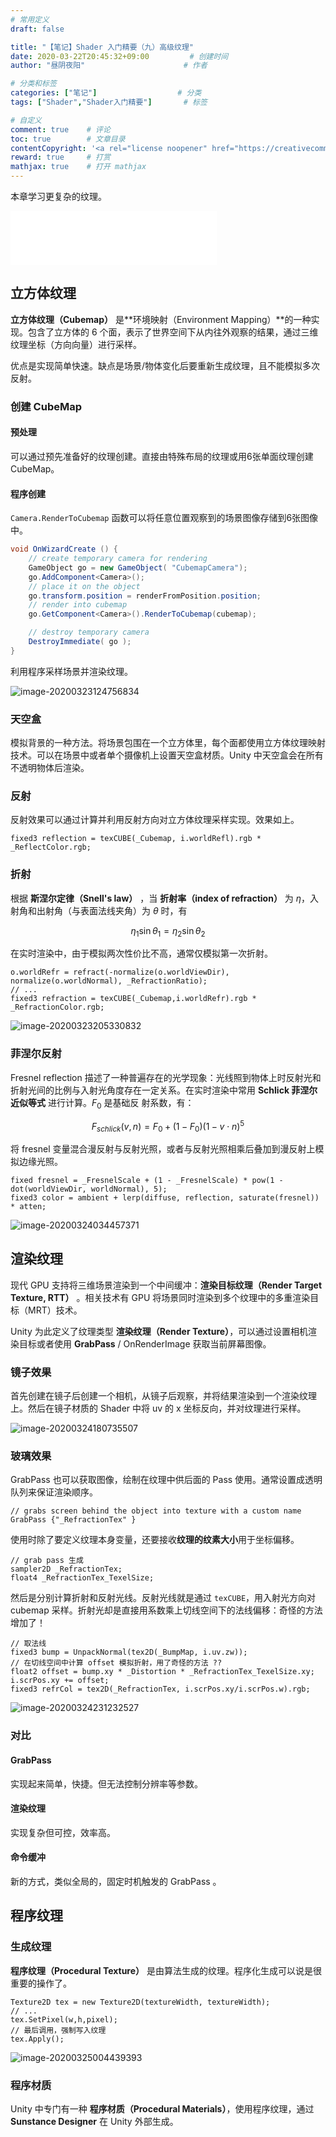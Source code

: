 ```yaml
---
# 常用定义
draft: false

title: "【笔记】Shader 入门精要（九）高级纹理"
date: 2020-03-22T20:45:32+09:00			# 创建时间
author: "昼阴夜阳"        	     		# 作者

# 分类和标签
categories: ["笔记"]		            # 分类
tags: ["Shader","Shader入门精要"]  		# 标签

# 自定义
comment: true	 # 评论
toc: true        # 文章目录
contentCopyright: '<a rel="license noopener" href="https://creativecommons.org/licenses/by-nc-nd/4.0/" target="_blank">CC BY-NC-ND 4.0</a>'	# 版权规则
reward: true	 # 打赏
mathjax: true    # 打开 mathjax
---
```


本章学习更复杂的纹理。

<iframe frameborder="no" border="0" marginwidth="0" marginheight="0" width=330 height=86 src="//music.163.com/outchain/player?type=2&id=1408262540&auto=0&height=66"></iframe>

## 立方体纹理

**立方体纹理（Cubemap）** 是**环境映射（Environment Mapping）**的一种实现。包含了立方体的 6 个面，表示了世界空间下从内往外观察的结果，通过三维纹理坐标（方向向量）进行采样。

优点是实现简单快速。缺点是场景/物体变化后要重新生成纹理，且不能模拟多次反射。

### 创建 CubeMap

#### 预处理

可以通过预先准备好的纹理创建。直接由特殊布局的纹理或用6张单面纹理创建 CubeMap。

#### 程序创建

`Camera.RenderToCubemap` 函数可以将任意位置观察到的场景图像存储到6张图像中。

``` c#
void OnWizardCreate () {
    // create temporary camera for rendering
    GameObject go = new GameObject( "CubemapCamera");
    go.AddComponent<Camera>();
    // place it on the object
    go.transform.position = renderFromPosition.position;
    // render into cubemap		
    go.GetComponent<Camera>().RenderToCubemap(cubemap);

    // destroy temporary camera
    DestroyImmediate( go );
}
```

利用程序采样场景并渲染纹理。

![image-20200323124756834](https://gitee.com/GZ1A/image-hosting/raw/master/blog/2020/03/image-20200323124756834.png)

### 天空盒

模拟背景的一种方法。将场景包围在一个立方体里，每个面都使用立方体纹理映射技术。可以在场景中或者单个摄像机上设置天空盒材质。Unity 中天空盒会在所有不透明物体后渲染。

### 反射

反射效果可以通过计算并利用反射方向对立方体纹理采样实现。效果如上。

```
fixed3 reflection = texCUBE(_Cubemap, i.worldRefl).rgb * _ReflectColor.rgb;
```

### 折射

根据 **斯涅尔定律（Snell's law）** ，当 **折射率（index of refraction）** 为 $\eta$，入射角和出射角（与表面法线夹角）为 $\theta$ 时，有

$$ \eta_1\sin\theta_1 = \eta_2\sin\theta_2 $$

在实时渲染中，由于模拟两次性价比不高，通常仅模拟第一次折射。

```
o.worldRefr = refract(-normalize(o.worldViewDir), normalize(o.worldNormal), _RefractionRatio);
// ...
fixed3 refraction = texCUBE(_Cubemap,i.worldRefr).rgb * _RefractionColor.rgb;
```

![image-20200323205330832](https://gitee.com/GZ1A/image-hosting/raw/master/blog/2020/03/image-20200323205330832.png)

### 菲涅尔反射 

Fresnel reflection 描述了一种普遍存在的光学现象：光线照到物体上时反射光和折射光间的比例与入射光角度存在一定关系。在实时渲染中常用 **Schlick 菲涅尔近似等式** 进行计算。$F_0$ 是基础反 射系数，有：

$$ F_{schlick}(v,n) = F_0 + (1-F_0)(1-v\cdot n)^5 $$

将 fresnel 变量混合漫反射与反射光照，或者与反射光照相乘后叠加到漫反射上模拟边缘光照。

```
fixed fresnel = _FresnelScale + (1 - _FresnelScale) * pow(1 - dot(worldViewDir, worldNormal), 5);
fixed3 color = ambient + lerp(diffuse, reflection, saturate(fresnel)) * atten;
```

![image-20200324034457371](https://gitee.com/GZ1A/image-hosting/raw/master/blog/2020/03/image-20200324034457371.png)

## 渲染纹理

现代 GPU 支持将三维场景渲染到一个中间缓冲：**渲染目标纹理（Render Target Texture, RTT）** 。相关技术有 GPU 将场景同时渲染到多个纹理中的多重渲染目标（MRT）技术。

Unity 为此定义了纹理类型 **渲染纹理（Render Texture）**，可以通过设置相机渲染目标或者使用 **GrabPass** / OnRenderImage 获取当前屏幕图像。

### 镜子效果

首先创建在镜子后创建一个相机，从镜子后观察，并将结果渲染到一个渲染纹理上。然后在镜子材质的 Shader 中将 uv 的 x 坐标反向，并对纹理进行采样。

![image-20200324180735507](https://gitee.com/GZ1A/image-hosting/raw/master/blog/2020/03/image-20200324180735507.png)

### 玻璃效果

GrabPass 也可以获取图像，绘制在纹理中供后面的 Pass 使用。通常设置成透明队列来保证渲染顺序。

```
// grabs screen behind the object into texture with a custom name
GrabPass {"_RefractionTex" }
```

使用时除了要定义纹理本身变量，还要接收**纹理的纹素大小**用于坐标偏移。

```
// grab pass 生成
sampler2D _RefractionTex;
float4 _RefractionTex_TexelSize;
```

然后是分别计算折射和反射光线。反射光线就是通过 `texCUBE`，用入射光方向对 cubemap 采样。折射光却是直接用系数乘上切线空间下的法线偏移：奇怪的方法增加了！

```
// 取法线
fixed3 bump = UnpackNormal(tex2D(_BumpMap, i.uv.zw));
// 在切线空间中计算 offset 模拟折射，用了奇怪的方法 ??
float2 offset = bump.xy * _Distortion * _RefractionTex_TexelSize.xy;
i.scrPos.xy += offset;
fixed3 refrCol = tex2D(_RefractionTex, i.scrPos.xy/i.scrPos.w).rgb;
```

![image-20200324231232527](https://gitee.com/GZ1A/image-hosting/raw/master/blog/2020/03/image-20200324231232527.png)

### 对比

#### GrabPass

实现起来简单，快捷。但无法控制分辨率等参数。

#### 渲染纹理

实现复杂但可控，效率高。

#### 命令缓冲

 新的方式，类似全局的，固定时机触发的 GrabPass 。

## 程序纹理

### 生成纹理

**程序纹理（Procedural Texture）** 是由算法生成的纹理。程序化生成可以说是很重要的操作了。

```
Texture2D tex = new Texture2D(textureWidth, textureWidth);
// ...
tex.SetPixel(w,h,pixel);
// 最后调用，强制写入纹理
tex.Apply();
```

![image-20200325004439393](https://gitee.com/GZ1A/image-hosting/raw/master/blog/2020/03/image-20200325004439393.png)

### 程序材质

Unity 中专门有一种 **程序材质（Procedural Materials）**，使用程序纹理，通过 **Sunstance Designer** 在 Unity 外部生成。